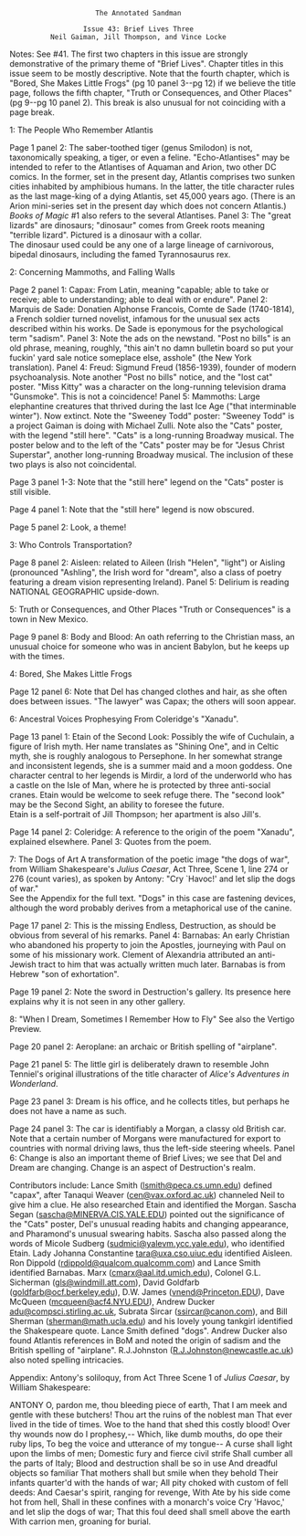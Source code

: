                          The Annotated Sandman
      
                      Issue 43: Brief Lives Three
              Neil Gaiman, Jill Thompson, and Vince Locke

Notes:  See #41.  The first two chapters in this issue are strongly
demonstrative of the primary theme of "Brief Lives".  Chapter titles in
this issue seem to be mostly descriptive.  Note that the fourth chapter,
which is "Bored, She Makes Little Frogs" (pg 10 panel 3--pg 12) if we
believe the title page, follows the fifth chapter, "Truth or Consequences, 
and Other Places" (pg 9--pg 10 panel 2).  This break is also unusual for not 
coinciding with a page break.

1: The People Who Remember Atlantis

Page 1 panel 2:  The saber-toothed tiger (genus Smilodon) is not, 
taxonomically speaking, a tiger, or even a feline.
	"Echo-Atlantises" may be intended to refer to the Atlantises of
Aquaman and Arion, two other DC comics.  In the former, set in the present
day, Atlantis comprises two sunken cities inhabited by amphibious humans. 
In the latter, the title character rules as the last mage-king of a dying
Atlantis, set 45,000 years ago.  (There is an Arion mini-series set in the
present day which does not concern Atlantis.)  _Books of Magic_ #1 also
refers to the several Atlantises.
	Panel 3:  The "great lizards" are dinosaurs; "dinosaur" comes from
Greek roots meaning "terrible lizard".  Pictured is a dinosaur with a collar.  
The dinosaur used could be any one of a large lineage of carnivorous, bipedal 
dinosaurs, including the famed Tyrannosaurus rex.
	
2: Concerning Mammoths, and Falling Walls

Page 2 panel 1:  Capax:  From Latin, meaning "capable; able to take or
receive; able to understanding; able to deal with or endure".
	Panel 2:  Marquis de Sade:  Donatien Alphonse Francois, Comte de
Sade (1740-1814), a French soldier turned novelist, infamous for the
unusual sex acts described within his works.  De Sade is eponymous for the 
psychological term "sadism".
	Panel 3:  Note the ads on the newstand.  "Post no bills" is an
old phrase, meaning, roughly, "this ain't no damn bulletin board so put your
fuckin' yard sale notice someplace else, asshole" (the New York translation).
	Panel 4:  Freud:  Sigmund Freud (1856-1939), founder of modern 
psychoanalysis.
	Note another "Post no bills" notice, and the "lost cat" poster.
"Miss Kitty" was a character on the long-running television drama
"Gunsmoke".  This is not a coincidence!
	Panel 5:  Mammoths:  Large elephantine creatures that thrived
during the last Ice Age ("that interminable winter").  Now extinct.
	Note the "Sweeney Todd" poster:  "Sweeney Todd" is a project
Gaiman is doing with Michael Zulli.  Note also the "Cats" poster, with the
legend "still here".  "Cats" is a long-running Broadway musical.  The
poster below and to the left of the "Cats" poster may be for "Jesus Christ
Superstar", another long-running Broadway musical.  The inclusion of these
two plays is also not coincidental.

Page 3 panel 1-3:  Note that the "still here" legend on the "Cats" poster
is still visible.

Page 4 panel 1:  Note that the "still here" legend is now obscured.

Page 5 panel 2:  Look, a theme!

3: Who Controls Transportation?

Page 8 panel 2:  Aisleen:  related to Aileen (Irish "Helen", "light") or
Aisling (pronounced "Ashling", the Irish word for "dream", also a class of
poetry featuring a dream vision representing Ireland).
	Panel 5: Delirium is reading NATIONAL GEOGRAPHIC upside-down.

5: Truth or Consequences, and Other Places
	"Truth or Consequences" is a town in New Mexico.

Page 9 panel 8:  Body and Blood:  An oath referring to the Christian mass,
an unusual choice for someone who was in ancient Babylon, but he keeps up
with the times.

4: Bored, She Makes Little Frogs

Page 12 panel 6:  Note that Del has changed clothes and hair, as she often 
does between issues.  "The lawyer" was Capax; the others will soon appear.

6: Ancestral Voices Prophesying
	From Coleridge's "Xanadu".

Page 13 panel 1:  Etain of the Second Look:  Possibly the wife of
Cuchulain, a figure of Irish myth.  Her name translates as "Shining One",
and in Celtic myth, she is roughly analogous to Persephone.  In her
somewhat strange and inconsistent legends, she is a summer maid and a moon 
goddess.  One character central to her legends is Mirdir, a lord of the 
underworld who has a castle on the Isle of Man, where he is protected by 
three anti-social cranes.  Etain would be welcome to seek refuge there.
The "second look" may be the Second Sight, an ability to foresee the future.  
Etain is a self-portrait of Jill Thompson; her apartment is also Jill's.

Page 14 panel 2:  Coleridge:  A reference to the origin of the poem
"Xanadu", explained elsewhere.
	Panel 3:  Quotes from the poem.

7: The Dogs of Art
	A transformation of the poetic image "the dogs of war", from William
Shakespeare's _Julius Caesar_, Act Three, Scene 1, line 274 or 276 (count
varies), as spoken by Antony: "Cry `Havoc!' and let slip the dogs of war."  
See the Appendix for the full text.  "Dogs" in this case are fastening 
devices, although the word probably derives from a metaphorical use of the 
canine.

Page 17 panel 2:  This is the missing Endless, Destruction, as should be
obvious from several of his remarks.
	Panel 4:  Barnabas:  An early Christian who abandoned his property
to join the Apostles, journeying with Paul on some of his missionary work.
Clement of Alexandria attributed an anti-Jewish tract to him that was 
actually written much later.  Barnabas is from Hebrew "son of exhortation".

Page 19 panel 2:  Note the sword in Destruction's gallery.  Its presence
here explains why it is not seen in any other gallery.

8: "When I Dream, Sometimes I Remember How to Fly"
	See also the Vertigo Preview.

Page 20 panel 2:  Aeroplane:  an archaic or British spelling of "airplane".

Page 21 panel 5:  The little girl is deliberately drawn to resemble John
Tenniel's original illustrations of the title character of _Alice's
Adventures in Wonderland_.

Page 23 panel 3:  Dream is his office, and he collects titles, but perhaps
he does not have a name as such.

Page 24 panel 3:  The car is identifiably a Morgan, a classy old British
car.  Note that a certain number of Morgans were manufactured for export to
countries with normal driving laws, thus the left-side steering wheels.
	Panel 6:  Change is also an important theme of Brief Lives; we see 
that Del and Dream are changing.  Change is an aspect of Destruction's
realm.

Contributors include:
	Lance Smith (lsmith@peca.cs.umn.edu) defined "capax", after Tanaqui
Weaver (cen@vax.oxford.ac.uk) channeled Neil to give him a clue.  He also
researched Etain and identified the Morgan.
	Sascha Segan (sascha@MINERVA.CIS.YALE.EDU) pointed out the
significance of the "Cats" poster, Del's unusual reading habits and
changing appearance, and Pharamond's unusual swearing habits.
	Sascha also passed along the words of Micole Sudberg
(sudmici@yalevm.ycc.yale.edu), who identified Etain.
	Lady Johanna Constantine <tara@uxa.cso.uiuc.edu> identified
Aisleen.
	Ron Dippold (rdippold@qualcom.qualcomm.com) and Lance Smith
identified Barnabas.
	Marx (cmarx@aal.itd.umich.edu), Colonel G.L. Sicherman
(gls@windmill.att.com), David Goldfarb (goldfarb@ocf.berkeley.edu), 
D.W. James (vnend@Princeton.EDU), Dave McQueen (mcqueen@acf4.NYU.EDU),
Andrew Ducker <adu@compsci.stirling.ac.uk>, Subrata Sircar
(ssircar@canon.com), and Bill Sherman (sherman@math.ucla.edu) and his 
lovely young tankgirl identified the Shakespeare quote.  Lance Smith 
defined "dogs".
	Andrew Ducker also found Atlantis references in BoM and noted the
origin of sadism and the British spelling of "airplane".  R.J.Johnston
(R.J.Johnston@newcastle.ac.uk) also noted spelling intricacies.


Appendix:  Antony's soliloquy, from Act Three Scene 1 of _Julius Caesar_,
by William Shakespeare:

ANTONY  O, pardon me, thou bleeding piece of earth,
        That I am meek and gentle with these butchers!
        Thou art the ruins of the noblest man
        That ever lived in the tide of times.
        Woe to the hand that shed this costly blood!
        Over thy wounds now do I prophesy,--
        Which, like dumb mouths, do ope their ruby lips,
        To beg the voice and utterance of my tongue--
        A curse shall light upon the limbs of men;
        Domestic fury and fierce civil strife
        Shall cumber all the parts of Italy;
        Blood and destruction shall be so in use
        And dreadful objects so familiar
        That mothers shall but smile when they behold
        Their infants quarter'd with the hands of war;
        All pity choked with custom of fell deeds:
        And Caesar's spirit, ranging for revenge,
        With Ate by his side come hot from hell,
        Shall in these confines with a monarch's voice
        Cry  'Havoc,' and let slip the dogs of war;
        That this foul deed shall smell above the earth
        With carrion men, groaning for burial.
